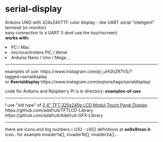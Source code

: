 # serial-display
Arduino UNO with 324x240TTF color display - like UART serial "inteligent" terminal (or monitor)<br />
easy connection to a UART (I dont use the touchscreen)<br />
<b>works with:</b><br />
<li >PC / Mac</li>
<li >microcontrollers PIC / Atmel</li>
<li >Arduino Nano / Uno / Mega...</li>

<hr />
examples of use:
https://www.instagram.com/p/_uHGhZR7VS/?tagged=serialdisplay<br />
or <b>#serialdisplay </b> https://www.instagram.com/explore/tags/serialdisplay/<br />

code for Arduino and Raspberry Pi is in directory: <b>examples-of-use</b><br />

<hr />
I use "old type" of <a href=http://www.ebay.com/sch/i.html?_from=R40&_trksid=p2047675.m570.l1313.TR0.TRC0.H0.X+2%2C4%22+TFT+320x240p+LCD+Modul+Touch+Panel+Display.TRS0&_nkw=+2%2C4%22+TFT+320x240p+LCD+Modul+Touch+Panel+Display&_sacat=0>2,4" TFT 320x240p LCD Modul Touch Panel Display</a><br />
https://github.com/adafruit/TFTLCD-Library<br />
https://github.com/adafruit/Adafruit-GFX-Library<br />
<hr />

there are icons and big numbers ( c0[] -  c9[]) definitions at <b>oe8x8max.h</b><br />
icon.. for example invader1a[], invader1b[], invader2a[]...


